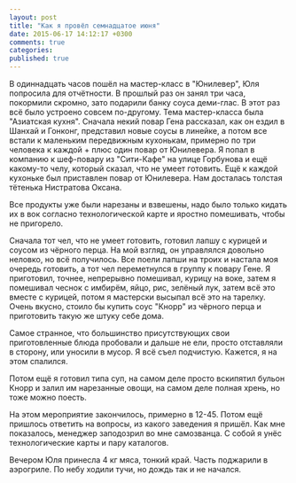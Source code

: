 ```yaml
---
layout: post
title: "Как я провёл семнадцатое июня"
date: 2015-06-17 14:12:17 +0300
comments: true
categories: 
published: true
---
```

В одиннадцать часов пошёл на мастер-класс в "Юнилевер", Юля попросила для отчётности. В прошлый раз он занял три часа, покормили скромно, зато подарили банку соуса деми-глас. В этот раз всё было устроено совсем по-другому. Тема мастер-класса была "Азиатская кухня". Сначала некий повар Гена рассказал, как он ездил в Шанхай и Гонконг, представил новые соусы в линейке, а потом все встали к маленьким передвижным кухонькам, примерно по три человека к каждой + плюс один повар от Юнилевера. Я попал в компанию к шеф-повару из "Сити-Кафе" на улице Горбунова и ещё какому-то челу, который сказал, что не умеет готовить. Ещё к каждой кухоньке был приставлен повар от Юнилевера. Нам досталась толстая тётенька Нистратова Оксана.

Все продукты уже были нарезаны и взвешены, надо было только кидать их в вок согласно технологической карте и яростно помешивать, чтобы не пригорело.

Сначала тот чел, что не умеет готовить, готовил лапшу с курицей и соусом из чёрного перца. На мой взгляд, он управлялся довольно неловко, но всё получилось. Все поели лапши на троих и настала моя очередь готовить, а тот чел переметнулся в группу к повару Гене. Я приготовил, точнее, непрерывно помешивал, курицу на воке, затем я помешивал чеснок с имбирём, яйцо, рис, зелёный лук, затем всё это вместе с курицей, потом я мастерски высыпал всё это на тарелку. Очень вкусно, стоило бы купить соус "Кнорр" из чёрного перца и приготовить такую же штуку себе дома.

Самое странное, что большинство присутствующих свои приготовленные блюда пробовали и дальше не ели, просто отставляли в сторону, или уносили в мусор. Я всё съел подчистую. Кажется, я на этом спалился.

Потом ещё я готовил типа суп, на самом деле просто вскипятил бульон Кнорр и залил им нарезанные овощи, на самом деле полная хрень, но тоже можно поесть.

На этом мероприятие закончилось, примерно в  12-45. Потом ещё пришлось ответить на вопросы, из какого заведения я пришёл. Как мне показалось, менеджер заподозрил во мне самозванца. С собой я унёс технологические карты и пару каталогов.

Вечером Юля принесла 4 кг мяса, тонкий край. Часть поджарили в аэрогриле. По небу ходили тучи, но дождь так и не начался.